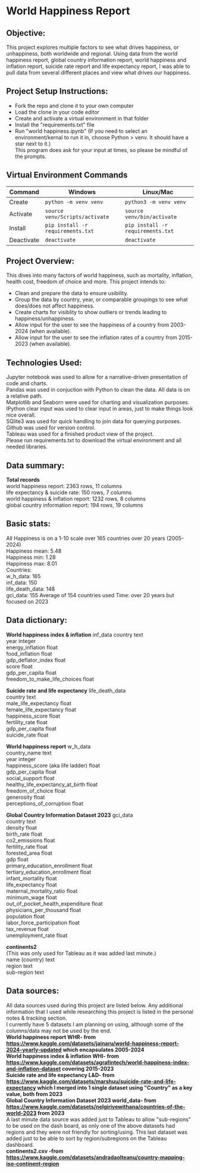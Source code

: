 # World Happiness Report
## Objective:
This project explores multiple factors to see what drives happiness, or unhappiness, both worldwide and regional. Using data from the world happiness report, global country information report, world happiness and inflation report, suicide rate report and life expectancy report, I was able to pull data from several different places and view what drives our happiness.  


## Project Setup Instructions:
+ Fork the repo and clone it to your own computer
+ Load the clone in your code editor
+ Create and activate a virtual environment in that folder
+ Install the "requirements.txt" file
+ Run "world happiness.ipynb"
(If you need to select an environment/kernal to run it in, choose Python > venv. It should have a star next to it.)  
This program does ask for your input at times, so please be mindful of the prompts.  

## Virtual Environment Commands 
| **Command** |           **Windows**                 |            **Linux/Mac**             | 
| ----------  | ------------------------------------- | ------------------------------------ |
|  Create     |    `python -m venv venv`              |   `python3 -m venv venv`             |
|  Activate   |    `source venv/Scripts/activate`     |   `source venv/bin/activate`         |
|  Install    |    `pip install -r requirements.txt`  |   `pip install -r requirements.txt`  |
|  Deactivate |    `deactivate`                       |   `deactivate`                       |


## Project Overview:
This dives into many factors of world happiness, such as mortality, inflation, health cost, freedom of choice and more. 
This project intends to:  
+ Clean and prepare the data to ensure usibility.
+ Group the data by country, year, or comparable groupings to see what does/does not affect happiness.
+ Create charts for visiblity to show outliers or trends leading to happiness/unhappiness.
+ Allow input for the user to see the happiness of a country from 2003-2024 (when available).
+ Allow input for the user to see the inflation rates of a country from 2015-2023 (when available).


## Technologies Used:
Jupyter notebook was used to allow for a narrative-driven presentation of code and charts.  
Pandas was used in conjuction with Python to clean the data. All data is on a relative path.    
Matplotlib and Seaborn were used for charting and visualization purposes.  
IPython clear input was used to clear input in areas, just to make things look nice overall.  
SQlite3 was used for quick handling to join data for querying purposes.  
Github was used for version control.  
Tableau was used for a finished product view of the project.  
Please run requirements.txt to download the virtual environment and all needed libraries.  

## Data summary:
**Total records**  
world happiness report: 2363 rows, 11 columns  
life expectancy & suicide rate: 150 rows, 7 columns  
world happiness & inflation report: 1232 rows, 8 columns    
global country information report: 194 rows, 19 columns  

## Basic stats:
All Happiness is on a 1-10 scale over 165 countries over 20 years (2005-2024)  
Happiness mean: 5.48   
Happiness min: 1.28   
Happiness max: 8.01  
Countries:  
w_h_data: 165  
inf_data: 150  
life_death_data: 148  
gci_data: 155
Average of 154 countries used
Time: over 20 years but focused on 2023


## Data dictionary:

**World happiness index & inflation**
inf_data
country                         text  
year                            integer  
energy_inflation                float  
food_inflation                  float  
gdp_deflator_index              float  
score                           float  
gdp_per_capita                  float  
freedom_to_make_life_choices    float  

**Suicide rate and life expectancy**
life_death_data  
country                   text  
male_life_expectancy      float  
female_life_expectancy    float  
happiness_score           float  
fertility_rate            float  
gdp_per_capita            float  
suicide_rate              float  

**World happiness report**
w_h_data  
country_name                        text  
year                                integer  
happiness_score (aka life ladder)   float  
gdp_per_capita                      float  
social_support                      float  
healthy_life_expectancy_at_birth    float  
freedom_of_choice                   float  
generosity                          float  
perceptions_of_corruption           float  

**Global Country Information Dataset 2023**
gci_data  
country                             text  
density                             float  
birth_rate                          float  
co2_emissions                       float  
fertility_rate                      float  
forested_area                       float  
gdp                                 float  
primary_education_enrollment        float  
tertiary_education_enrollment       float  
infant_mortality                    float  
life_expectancy                     float  
maternal_mortality_ratio            float  
minimum_wage                        float  
out_of_pocket_health_expenditure    float  
physicians_per_thousand             float  
population                          float  
labor_force_participation           float  
tax_revenue                         float  
unemployment_rate                   float  

**continents2**  
(This was only used for Tableau as it was added last minute.)  
name (country)                      text  
region                              text  
sub-region                          text  

## Data sources:
All data sources used during this project are listed below.  Any additional information that I used while researching this project is listed in the personal notes & tracking section.  
I currently have 5 datasets I am planning on using, although some of the columns/data may not be used by the end.   
**World happiness report WHR- from https://www.kaggle.com/datasets/jainaru/world-happiness-report-2024-yearly-updated which encapsulates 2005-2024**\
**World happiness index & inflation WHI- from https://www.kaggle.com/datasets/agrafintech/world-happiness-index-and-inflation-dataset covering 2015-2023**\
**Suicide rate and life expectancy L&D- from https://www.kaggle.com/datasets/marshuu/suicide-rate-and-life-expectancy which I merged into 1 single dataset using "Country" as a key value, both from 2023**\
**Global Country Information Dataset 2023 world_data- from https://www.kaggle.com/datasets/nelgiriyewithana/countries-of-the-world-2023 from 2023**  
A last minute data source was added just to Tableau to allow "sub-regions" to be used on the dash board, as only one of the above datasets had regions and they were not friendly for sorting/using. This last dataset was added just to be able to sort by region/subregions on the Tableau dashboard.  
**continents2.csv -from https://www.kaggle.com/datasets/andradaolteanu/country-mapping-iso-continent-region**



